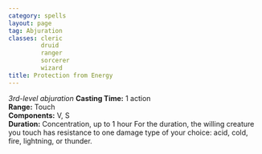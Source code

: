 ```yaml
---
category: spells
layout: page
tag: Abjuration
classes: cleric
         druid
         ranger
         sorcerer
         wizard
title: Protection from Energy 
---
```

_3rd-level abjuration_ 
**Casting Time:** 1 action    
**Range:** Touch    
**Components:** V, S    
**Duration:** Concentration, up to 1 hour 
For the duration, the willing creature you touch has resistance to one damage type of your choice: acid, cold, fire, lightning, or thunder. 